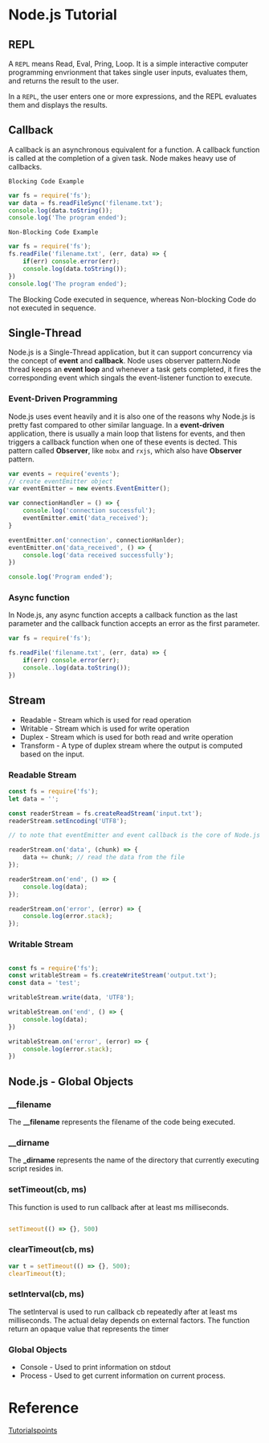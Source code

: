 # Node.js Tutorial

## REPL

A `REPL` means Read, Eval, Pring, Loop. It is a simple interactive computer programming envrionment that takes single user inputs, evaluates them, and returns the result to the user.

In a `REPL`, the user enters one or more expressions, and the REPL evaluates them and displays the results.

## Callback

A callback is an asynchronous equivalent for a function. A callback function is called at the completion of a given task. Node makes heavy use of callbacks.

`Blocking Code Example`
```javascript
var fs = require('fs');
var data = fs.readFileSync('filename.txt');
console.log(data.toString());
console.log('The program ended');
```

`Non-Blocking Code Example`
```javascript
var fs = require('fs');
fs.readFile('filename.txt', (err, data) => {
    if(err) console.error(err);
    console.log(data.toString());
})
console.log('The program ended');
```

The Blocking Code executed in sequence, whereas Non-blocking Code do not executed in sequence.

## Single-Thread

Node.js is a Single-Thread application, but it can support concurrency via the concept of **event** and **callback**. Node uses observer pattern.Node thread keeps an **event loop** and whenever a task gets completed, it fires the corresponding event which singals the event-listener function to execute.

### Event-Driven Programming

Node.js uses event heavily and it is also one of the reasons why Node.js is pretty fast compared to other similar language.
In a **event-driven** application, there is usually a main loop that listens for events, and then triggers a callback function when one of these events is dected. This pattern called **Observer**, like `mobx` and `rxjs`, which also have **Observer** pattern.

```javascript
var events = require('events');
// create eventEmitter object
var eventEmitter = new events.EventEmitter();

var connectionHandler = () => {
    console.log('connection successful');
    eventEmitter.emit('data_received');
}

eventEmitter.on('connection', connectionHanlder);
eventEmitter.on('data_received', () => {
    console.log('data received successfully');
})

console.log('Program ended');
```
### Async function

In Node.js, any async function accepts a callback function as the last parameter and the callback function accepts an error as the first parameter.

```javascript
var fs = require('fs');

fs.readFile('filename.txt', (err, data) => {
    if(err) console.error(err);
    console..log(data.toString());
})
```

## Stream

- Readable - Stream which is used for read operation
- Writable - Stream which is used for write operation
- Duplex - Stream which is used for both read and write operation
- Transform - A type of duplex stream where the output is computed based on the input.


### Readable Stream
```javascript
const fs = require('fs');
let data = '';

const readerStream = fs.createReadStream('input.txt');
readerStream.setEncoding('UTF8');

// to note that eventEmitter and event callback is the core of Node.js

readerStream.on('data', (chunk) => {
    data += chunk; // read the data from the file
});

readerStream.on('end', () => {
    console.log(data);
});

readerStream.on('error', (error) => {
    console.log(error.stack);
});
```
 
### Writable Stream

```javascript

const fs = require('fs');
const writableStream = fs.createWriteStream('output.txt');
const data = 'test';

writableStream.write(data, 'UTF8');

writableStream.on('end', () => {
    console.log(data);
})

writableStream.on('error', (error) => {
    console.log(error.stack);
})
```

## Node.js - Global Objects

### __filename

The **__filename** represents the filename of the code being executed.

### __dirname

The **_dirname** represents the name of the directory that currently executing script resides in.

### setTimeout(cb, ms)

This function is used to run callback after at least ms milliseconds.

```javascript

setTimeout(() => {}, 500)

```

### clearTimeout(cb, ms)

```javascript
var t = setTimeout(() => {}, 500);
clearTimeout(t);
```

### setInterval(cb, ms)

The setInterval is used to run callback cb repeatedly after at least ms milliseconds. The actual delay depends on external factors.
The function return an opaque value that represents the timer

### Global Objects
- Console - Used to print information on stdout
- Process - Used to get current information on current process.


# Reference
[Tutorialspoints](https://www.tutorialspoint.com/nodejs/nodejs_event_emitter.htm)
